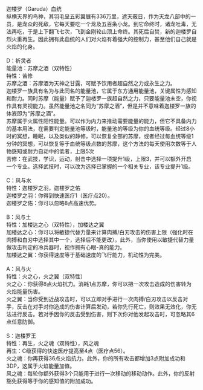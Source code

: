 <title>迦楼罗</title>
<meta name="GENERATOR" content="WinCHM">
<meta http-equiv="Content-Type" content="text/html; charset=gb2312">
<br>迦楼罗（Garuda）血统
<br>纵横天界的鸟神，其羽毛呈五彩翼展有336万里，遮天蔽日，作为天龙八部中的一员，是龙众的死敌，它每天要吃一个龙及五百条小龙。到它命终时，诸龙吐毒，无法再吃，于是上下翻飞七次，飞到金刚轮山顶上命终。其死后自焚，新的迦楼罗自烈火重再生。因此拥有此血统的人们对火焰有着强大的控制力，甚至他们自己就是火焰的化身。
<br>
<br>D：祈灵者
<br>能量池：苏摩之酒（双特性）
<br>特性：苦修
<br>苏摩之酒：苏摩酒为天神之甘露，可赋予饮用者超自然之力或永生之力。
<br>迦楼罗一族具有名为与此同名的能量池，它属于东方通用能量池，关键属性为感知和耐力。同时苏摩（能量）赋予了迦楼罗一族超自然之力，只要能量池未空，你视作具有灵视能力。虽然能量池之名同为“苏摩之酒”，但是并不意味着迦楼罗一族的体液即为“苏摩之酒”。
<br>苏摩属于火属性阳性能量。可以作为内力来推动需要能量的能力，但它不具备内力的基本用法，在需要判定能量池等级时，能量池的等级为你的血统等级。经过8小时的冥想，睡眠，以及类似的静修，可以恢复全部的苏摩，或者经过每血统等级1分钟的冥想，可以恢复等于血统等级点数的苏摩，这个方法的每天使用次数等于人物感知或耐力自动中的低者，上限5次
<br>苦修：在武技，学识，运动，射击中选择一项提升1级，上限3，并可以额外开启一个专业。选择武技时，可以改为选择已掌握的一个相关专业，该专业提升1级。
<br>
<br>C：风与水
<br>特性：迦楼罗之羽，迦楼罗之佑
<br>迦楼罗之羽：你得到快速医疗1（医疗点20）。
<br>迦楼罗之佑：你可以忽略8点高速优势。
<br>
<br>B：风与土
<br>特性：加楼达之心（双特性），加楼达之翼
<br>加楼达之心：你可以将敏捷代替力量来计算肉搏/白刃攻击的伤害上限（强化时在肉搏和白刃中选择其中一个，选择后不能更改）。此外，当你使用以敏捷代替力量做攻击判定的冷兵器时，视作拥有心眼-真的能力。
<br>加楼达之翼：你获得速度等于基础速度的飞行能力，机动性为完美。
<br>
<br>A：风与火
<br>特性：火之心，火之翼（双特性）
<br>火之心：你获得8点火焰抗力。消耗1点苏摩，你可以把一次攻击造成的伤害转为火焰能量伤害。
<br>火之翼：当你受到近战攻击时，可以立即对手进行一次肉搏/白刃攻击以反击对手，反击在对手对你造成的伤害计算后发动，若你先行死亡，则效果无效化，你无法进行反击。若对手因你的反击受到伤害，则下次你对他发起攻击时，可忽略其6点任意防御。
<br>
<br>S：迦楼罗王
<br>特性：再生，火之魂（双特性），风之魂
<br>再生：C级获得的快速医疗提高至4点（医疗点56）。
<br>火之魂：你再获得36点火焰抗力。此外，你的所有攻击都增加3点附加成功和3DP，这属于火焰能量加值。
<br>风之魂：每轮你额外获得3个只能用于进行一次移动的移动动作。此外，你的反射豁免获得等于你的感知值的附加成功。
